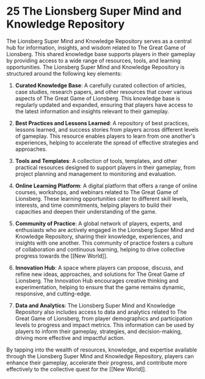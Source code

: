 # 25 The Lionsberg Super Mind and Knowledge Repository

The Lionsberg Super Mind and Knowledge Repository serves as a central hub for information, insights, and wisdom related to The Great Game of Lionsberg. This shared knowledge base supports players in their gameplay by providing access to a wide range of resources, tools, and learning opportunities. The Lionsberg Super Mind and Knowledge Repository is structured around the following key elements:

1.  **Curated Knowledge Base**: A carefully curated collection of articles, case studies, research papers, and other resources that cover various aspects of The Great Game of Lionsberg. This knowledge base is regularly updated and expanded, ensuring that players have access to the latest information and insights relevant to their gameplay.
    
2.  **Best Practices and Lessons Learned**: A repository of best practices, lessons learned, and success stories from players across different levels of gameplay. This resource enables players to learn from one another's experiences, helping to accelerate the spread of effective strategies and approaches.
    
3.  **Tools and Templates**: A collection of tools, templates, and other practical resources designed to support players in their gameplay, from project planning and management to monitoring and evaluation.
    
4.  **Online Learning Platform**: A digital platform that offers a range of online courses, workshops, and webinars related to The Great Game of Lionsberg. These learning opportunities cater to different skill levels, interests, and time commitments, helping players to build their capacities and deepen their understanding of the game.
    
5.  **Community of Practice**: A global network of players, experts, and enthusiasts who are actively engaged in the Lionsberg Super Mind and Knowledge Repository, sharing their knowledge, experiences, and insights with one another. This community of practice fosters a culture of collaboration and continuous learning, helping to drive collective progress towards the [[New World]].
    
6.  **Innovation Hub**: A space where players can propose, discuss, and refine new ideas, approaches, and solutions for The Great Game of Lionsberg. The Innovation Hub encourages creative thinking and experimentation, helping to ensure that the game remains dynamic, responsive, and cutting-edge.
    
7.  **Data and Analytics**: The Lionsberg Super Mind and Knowledge Repository also includes access to data and analytics related to The Great Game of Lionsberg, from player demographics and participation levels to progress and impact metrics. This information can be used by players to inform their gameplay, strategies, and decision-making, driving more effective and impactful action.
    

By tapping into the wealth of resources, knowledge, and expertise available through the Lionsberg Super Mind and Knowledge Repository, players can enhance their gameplay, accelerate their progress, and contribute more effectively to the collective quest for the [[New World]].
